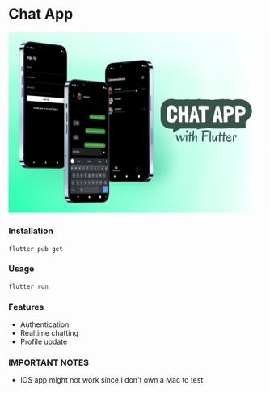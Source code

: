 # Chat App
![Cover](cover.jpg)


### Installation
```
flutter pub get
```


### Usage
```
flutter run
```


### Features
- Authentication
- Realtime chatting
- Profile update


### IMPORTANT NOTES
- IOS app might not work since I don't own a Mac to test
